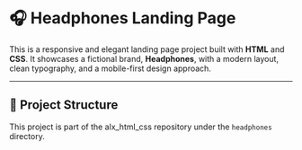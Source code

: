 # 🎧 Headphones Landing Page

This is a responsive and elegant landing page project built with **HTML** and **CSS**. It showcases a fictional brand, **Headphones**, with a modern layout, clean typography, and a mobile-first design approach.

---

## 📁 Project Structure

This project is part of the alx_html_css repository under the `headphones` directory.


